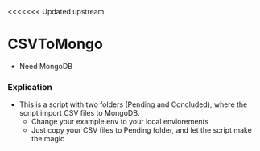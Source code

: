 <<<<<<< Updated upstream
# CSVToMongo
- Need MongoDB
### Explication

* This is a script with two folders (Pending and Concluded), where the script import CSV files to MongoDB.
    * Change your example.env to your local enviorements
    * Just copy your CSV files to Pending folder, and let the script make the magic


